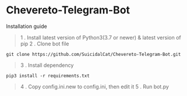 # Chevereto-Telegram-Bot
Installation guide

> 1 . Install latest version of Python3(3.7 or newer) & latest version of pip
> 2 . Clone bot file

    git clone https://github.com/SuicidalCat/Chevereto-Telegram-Bot.git

> 3 . Install dependency

    pip3 install -r requirements.txt

> 4 . Copy config.ini.new to config.ini, then edit it
> 5 . Run bot.py